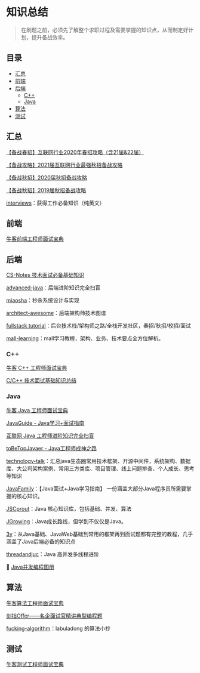 # 知识总结

> 在刷题之前，必须先了解整个求职过程及需要掌握的知识点，从而制定好计划，提升备战效率。
>



## 目录

- [汇总](#汇总)
- [前端](#前端)
- [后端](#后端)
  - [C++](#C++)
  - [Java](#Java)
- [算法](#算法)
- [测试](#测试)



## 汇总

[【备战春招】互联网行业2020年春招攻略（含21届&22届）](https://www.nowcoder.com/discuss/581786)

[【备战攻略】2021届互联网行业最强秋招备战攻略](https://www.nowcoder.com/discuss/442274)

[【备战秋招】2020届秋招备战攻略](https://www.nowcoder.com/discuss/197116) 

[【备战秋招】2019届秋招备战攻略](https://www.nowcoder.com/discuss/83857)

[interviews](https://github.com/kdn251/interviews)：获得工作必备知识（纯英文）



## 前端

[牛客前端工程师面试宝典](https://www.nowcoder.com/tutorial/96/f5212664ab664984882b00635066ded2)



## 后端

[CS-Notes 技术面试必备基础知识](https://github.com/CyC2018/CS-Notes)

[advanced-java](https://github.com/doocs/advanced-java)：后端进阶知识完全扫盲

[miaosha](https://github.com/qiurunze123/miaosha)：秒杀系统设计与实现

[architect-awesome](https://github.com/xingshaocheng/architect-awesome)：后端架构师技术图谱

[fullstack tutorial](https://github.com/frank-lam/fullstack-tutorial)：后台技术栈/架构师之路/全栈开发社区，春招/秋招/校招/面试

[mall-learning](https://github.com/macrozheng/mall-learning)：mall学习教程，架构、业务、技术要点全方位解析。



### C++

[牛客 C++ 工程师面试宝典](https://www.nowcoder.com/tutorial/93/8ba2828006dd42879f3a9029eabde9f1)

[C/C++ 技术面试基础知识总结](https://github.com/huihut/interview)



### Java

[牛客 Java 工程师面试宝典](https://www.nowcoder.com/tutorial/94/ea1986fcff294f6292385703e94689e8)

[JavaGuide - Java学习+面试指南](https://github.com/Snailclimb/JavaGuide)

[互联网 Java 工程师进阶知识完全扫盲](https://github.com/doocs/advanced-java)

[toBeTopJavaer - Java工程师成神之路](https://github.com/hollischuang/toBeTopJavaer)

[technology-talk](https://github.com/aalansehaiyang/technology-talk)：汇总java生态圈常用技术框架、开源中间件，系统架构、数据库、大公司架构案例、常用三方类库、项目管理、线上问题排查、个人成长、思考等知识    

[JavaFamily](https://github.com/AobingJava/JavaFamily)：【Java面试+Java学习指南】 一份涵盖大部分Java程序员所需要掌握的核心知识。    

[JSCprout](https://github.com/crossoverJie/JCSprout)：Java 核心知识库，包括基础、并发、算法

[JGrowing](https://github.com/javagrowing/JGrowing)：Java成长路线，但学到不仅仅是Java。

[3y](https://github.com/ZhongFuCheng3y/3y)：从Java基础、JavaWeb基础到常用的框架再到面试题都有完整的教程，几乎涵盖了Java后端必备的知识点    

[threadandjuc](https://github.com/qiurunze123/threadandjuc)：Java 高并发多线程进阶

🔐 [Java并发编程图册](https://636f-codenav-8grj8px727565176-1256524210.tcb.qcloud.la/yupi_wechat.png)



## 算法

[牛客算法工程师面试宝典](https://www.nowcoder.com/tutorial/95/17d29b1ea4bc438f8d61e90db54e6cc0)

[剑指Offer——名企面试官精讲典型编程题](https://github.com/gatieme/CodingInterviews)

[fucking-algorithm](https://github.com/labuladong/fucking-algorithm)：labuladong 的算法小抄



## 测试

[牛客测试工程师面试宝典](https://www.nowcoder.com/tutorial/97/761542e6787144eb918eb8a77b961d86)








